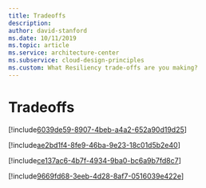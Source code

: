 ```yaml
---
title: Tradeoffs
description: 
author: david-stanford
ms.date: 10/11/2019
ms.topic: article
ms.service: architecture-center
ms.subservice: cloud-design-principles
ms.custom: What Resiliency trade-offs are you making? 
---
```


# Tradeoffs

<!-- Balanced alterting frequency with operations fatigue -->
[!include[6039de59-8907-4beb-a4a2-652a90d19d25](../../../includes/aar_guidance/6039de59-8907-4beb-a4a2-652a90d19d25.md)]

<!-- Balanced automation of failure handling with the ability to respond to transient failures -->
[!include[ae2bd1f4-8fe9-46ba-9e23-18c01d5b2e40](../../../includes/aar_guidance/ae2bd1f4-8fe9-46ba-9e23-18c01d5b2e40.md)]

<!-- Chosen a recovery point that aligns with our cost requirements -->
[!include[ce137ac6-4b7f-4934-9ba0-bc6a9b7fd8c7](../../../includes/aar_guidance/ce137ac6-4b7f-4934-9ba0-bc6a9b7fd8c7.md)]

<!-- Chosen a recovery time that aligns with our cost goals -->
[!include[9669fd68-3eeb-4d28-8af7-0516039e422e](../../../includes/aar_guidance/9669fd68-3eeb-4d28-8af7-0516039e422e.md)]

